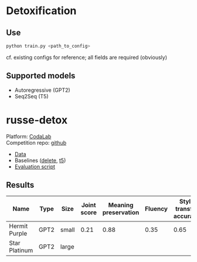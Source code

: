 # Detoxification

## Use

```python
python train.py <path_to_config>
```

cf. existing configs for reference; all fields are required (obviously)

## Supported models

- Autoregressive (GPT2)
- Seq2Seq (T5)

# russe-detox

Platform: [CodaLab](https://codalab.lisn.upsaclay.fr/competitions/642)    
Competition repo: [github](https://github.com/skoltech-nlp/russe_detox_2022)
  * [Data](https://github.com/skoltech-nlp/russe_detox_2022/tree/main/data)
  * Baselines ([delete](https://github.com/skoltech-nlp/russe_detox_2022/tree/main/baselines/delete), [t5](https://github.com/skoltech-nlp/russe_detox_2022/tree/main/baselines/t5))
  * [Evaluation script](https://github.com/skoltech-nlp/russe_detox_2022/blob/main/evaluation/ru_detoxification_evaluation.py)

## Results
| Name | Type | Size | Joint score | Meaning preservation | Fluency | Style transfer accuracy |
|---|---|---|---|---|---|---|
| Hermit Purple | GPT2 | small | 0.21 | 0.88 | 0.35 | 0.65 |
| Star Platinum | GPT2 | large | 
